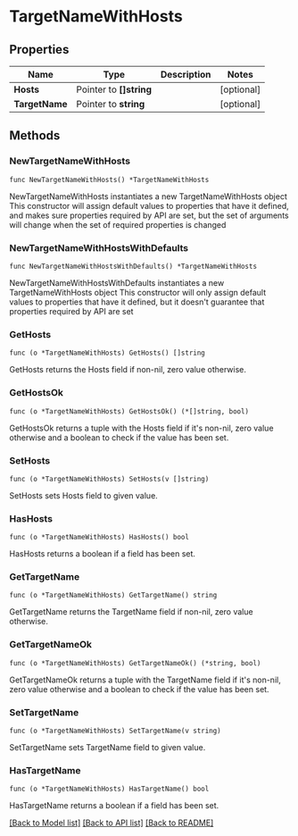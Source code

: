 # TargetNameWithHosts

## Properties

Name | Type | Description | Notes
------------ | ------------- | ------------- | -------------
**Hosts** | Pointer to **[]string** |  | [optional] 
**TargetName** | Pointer to **string** |  | [optional] 

## Methods

### NewTargetNameWithHosts

`func NewTargetNameWithHosts() *TargetNameWithHosts`

NewTargetNameWithHosts instantiates a new TargetNameWithHosts object
This constructor will assign default values to properties that have it defined,
and makes sure properties required by API are set, but the set of arguments
will change when the set of required properties is changed

### NewTargetNameWithHostsWithDefaults

`func NewTargetNameWithHostsWithDefaults() *TargetNameWithHosts`

NewTargetNameWithHostsWithDefaults instantiates a new TargetNameWithHosts object
This constructor will only assign default values to properties that have it defined,
but it doesn't guarantee that properties required by API are set

### GetHosts

`func (o *TargetNameWithHosts) GetHosts() []string`

GetHosts returns the Hosts field if non-nil, zero value otherwise.

### GetHostsOk

`func (o *TargetNameWithHosts) GetHostsOk() (*[]string, bool)`

GetHostsOk returns a tuple with the Hosts field if it's non-nil, zero value otherwise
and a boolean to check if the value has been set.

### SetHosts

`func (o *TargetNameWithHosts) SetHosts(v []string)`

SetHosts sets Hosts field to given value.

### HasHosts

`func (o *TargetNameWithHosts) HasHosts() bool`

HasHosts returns a boolean if a field has been set.

### GetTargetName

`func (o *TargetNameWithHosts) GetTargetName() string`

GetTargetName returns the TargetName field if non-nil, zero value otherwise.

### GetTargetNameOk

`func (o *TargetNameWithHosts) GetTargetNameOk() (*string, bool)`

GetTargetNameOk returns a tuple with the TargetName field if it's non-nil, zero value otherwise
and a boolean to check if the value has been set.

### SetTargetName

`func (o *TargetNameWithHosts) SetTargetName(v string)`

SetTargetName sets TargetName field to given value.

### HasTargetName

`func (o *TargetNameWithHosts) HasTargetName() bool`

HasTargetName returns a boolean if a field has been set.


[[Back to Model list]](../README.md#documentation-for-models) [[Back to API list]](../README.md#documentation-for-api-endpoints) [[Back to README]](../README.md)


